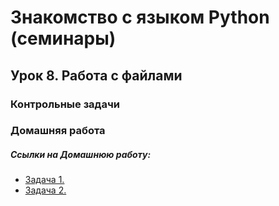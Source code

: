 # Знакомство с языком Python (семинары)

## Урок 8. Работа с файлами

### Контрольные задачи


### Домашняя работа



##### Ссылки на Домашнюю работу:
- [Задача 1.](https://github.com/stanislavfor/python-lessons/blob/main/lesson8/hw1.py)
- [Задача 2.](https://github.com/stanislavfor/python-lessons/blob/main/lesson8/hw2.py)